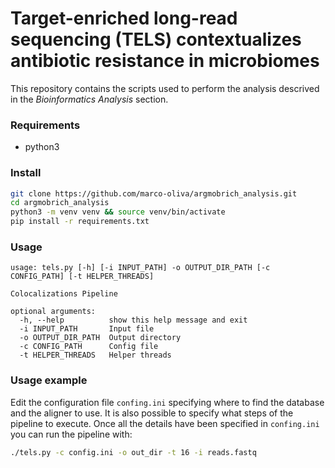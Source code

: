 # Target-enriched long-read sequencing (TELS) contextualizes antibiotic resistance in microbiomes 

This repository contains the scripts used to perform the analysis descrived in the *Bioinformatics Analysis* section.

### Requirements

- python3

### Install

```bash
git clone https://github.com/marco-oliva/argmobrich_analysis.git
cd argmobrich_analysis
python3 -m venv venv && source venv/bin/activate
pip install -r requirements.txt
```

### Usage

```
usage: tels.py [-h] [-i INPUT_PATH] -o OUTPUT_DIR_PATH [-c CONFIG_PATH] [-t HELPER_THREADS]

Colocalizations Pipeline

optional arguments:
  -h, --help          show this help message and exit
  -i INPUT_PATH       Input file
  -o OUTPUT_DIR_PATH  Output directory
  -c CONFIG_PATH      Config file
  -t HELPER_THREADS   Helper threads

```

### Usage example

Edit the configuration file `confing.ini` specifying where to find the database and the aligner to use. It is also possible to specify what steps of the pipeline to execute. Once all the details have been specified in `confing.ini` you can run the pipeline with: 

```bash
./tels.py -c config.ini -o out_dir -t 16 -i reads.fastq 
```